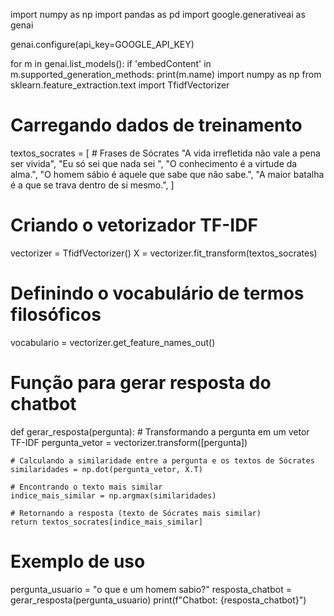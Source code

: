 import numpy as np
import pandas as pd
import google.generativeai as genai


genai.configure(api_key=GOOGLE_API_KEY)

for m in genai.list_models():
  if 'embedContent' in m.supported_generation_methods:
    print(m.name)
import numpy as np
from sklearn.feature_extraction.text import TfidfVectorizer

# Carregando dados de treinamento
textos_socrates = [
    # Frases de Sócrates
    "A vida irrefletida não vale a pena ser vivida",
    "Eu só sei que nada sei ",
    "O conhecimento é a virtude da alma.",
    "O homem sábio é aquele que sabe que não sabe.",
    "A maior batalha é a que se trava dentro de si mesmo.",
]

# Criando o vetorizador TF-IDF
vectorizer = TfidfVectorizer()
X = vectorizer.fit_transform(textos_socrates)

# Definindo o vocabulário de termos filosóficos
vocabulario = vectorizer.get_feature_names_out()

# Função para gerar resposta do chatbot
def gerar_resposta(pergunta):
    # Transformando a pergunta em um vetor TF-IDF
    pergunta_vetor = vectorizer.transform([pergunta])

    # Calculando a similaridade entre a pergunta e os textos de Sócrates
    similaridades = np.dot(pergunta_vetor, X.T)

    # Encontrando o texto mais similar
    indice_mais_similar = np.argmax(similaridades)

    # Retornando a resposta (texto de Sócrates mais similar)
    return textos_socrates[indice_mais_similar]

# Exemplo de uso
pergunta_usuario = "o que e um homem sabio?"
resposta_chatbot = gerar_resposta(pergunta_usuario)
print(f"Chatbot: {resposta_chatbot}")
